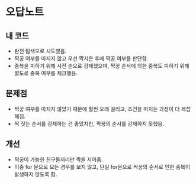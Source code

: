 # 오답노트

## 내 코드

- 완전 탐색으로 시도했음.
- 짝꿍 여부를 따지지 않고 우선 짝지은 후에 짝꿍 여부를 판단함.
- 중복을 피하기 위해 사전 순으로 강제했으며, 짝꿍 순서에 의한 중복도 피하기 위해 별도로 중복 여부를 체크했음.

## 문제점

- 짝꿍 여부를 따지지 않았기 때문에 훨씬 오래 걸리고, 조건을 따지는 과정이 더 복잡해짐.
- 짝 짓는 순서를 강제하는 건 좋았지만, 짝꿍의 순서를 강제하지 못했음.

## 개선

- 짝꿍이 가능한 친구들끼리만 짝을 지어줌.
- 이중 for 문으로 모든 경우를 보지 않고, 단일 for문으로 짝꿍의 순서로 인한 중복이 발생하지 않도록 함.
